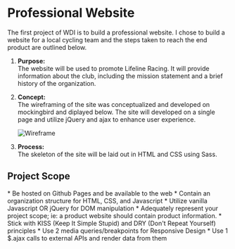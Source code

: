# Professional Website

The first project of WDI is to build a professional website.  I chose to build a website for a local cycling team and the steps taken to reach the end product are outlined below.

1. **Purpose:**<br>
The website will be used to promote Lifeline Racing.  It will provide information about the club, including the mission statement and a brief history of the organization.

2. **Concept:**<br>
The wireframing of the site was conceptualized and developed on mockingbird and diplayed below.  The site will developed on a single page and utilize jQuery and ajax to enhance user experience.

    ![Wireframe](/index.png)

3. **Process:**<br>
The skeleton of the site will be laid out in HTML and CSS using Sass.

<h2>Project Scope</h2>
* Be hosted on Github Pages and be available to the web
* Contain an organization structure for HTML, CSS, and Javascript
* Utilize vanilla Javascript OR jQuery for DOM manipulation
* Adequately represent your project scope; ie: a product website should contain product information.
* Stick with KISS (Keep It Simple Stupid) and DRY (Don't Repeat Yourself) principles
* Use 2 media queries/breakpoints for Responsive Design
* Use 1 $.ajax calls to external APIs and render data from them

